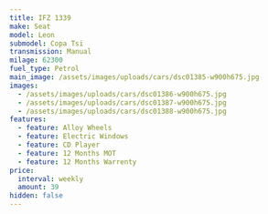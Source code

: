 ```yaml
---
title: IFZ 1339
make: Seat
model: Leon
submodel: Copa Tsi
transmission: Manual
milage: 62300
fuel_type: Petrol
main_image: /assets/images/uploads/cars/dsc01385-w900h675.jpg
images:
  - /assets/images/uploads/cars/dsc01386-w900h675.jpg
  - /assets/images/uploads/cars/dsc01387-w900h675.jpg
  - /assets/images/uploads/cars/dsc01388-w900h675.jpg
features:
  - feature: Alloy Wheels
  - feature: Electric Windows
  - feature: CD Player
  - feature: 12 Months MOT
  - feature: 12 Months Warrenty
price:
  interval: weekly
  amount: 39
hidden: false
---
```

